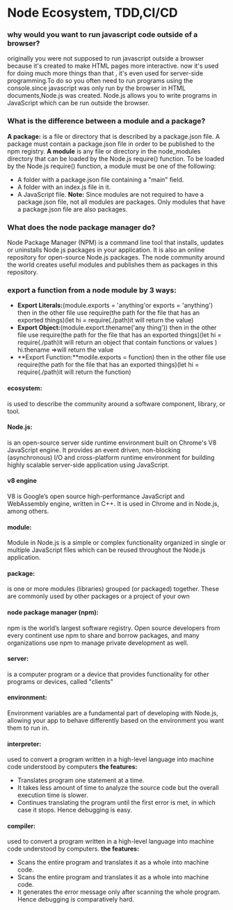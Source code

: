 # Node Ecosystem, TDD,CI/CD
### why would you want to run javascript code outside of a browser?
originally you were not supposed to run javascript outside a browser because it's created to make HTML pages more interactive.
now it's used for doing much more things than that , it's even used for server-side programming.To do so you often need to run programs using the console.since javascript was only run by the browser in HTML documents,Node.js was created.
Node.js allows you to write programs in JavaScript which can be run outside the browser.
### What is the difference between a module and a package?
**A package:** is a file or directory that is described by a package.json file. A package must contain a package.json file in order to be published to the npm registry.
**A module** is any file or directory in the node_modules directory that can be loaded by the Node.js require() function.
To be loaded by the Node.js require() function, a module must be one of the following:

- A folder with a package.json file containing a "main" field.
- A folder with an index.js file in it.
- A JavaScript file.
**Note:** Since modules are not required to have a package.json file, not all modules are packages. Only modules that have a package.json file are also packages.
### What does the node package manager do?
Node Package Manager (NPM) is a command line tool that installs, updates or uninstalls Node.js packages in your application. It is also an online repository for open-source Node.js packages. The node community around the world creates useful modules and publishes them as packages in this repository.
### export a function from a node module by 3 ways:
- **Export Literals:**(module.exports = 'anything'or exports = 'anything')
then in the other file use require(the path for the file that has an exported things)(let hi = require(./path)it will return the value)
- **Export Object:**(module.export.thename('any thing'))
then in the other file use require(the path for the file that has an exported things)(let hi = require(./path)it will return an object that contain functions  or values )<br />
hi.thename =>will return the value
- **Export Function:**modile.exports = function)
then in the other file use require(the path for the file that has an exported things)(let hi = require(./path)it will return the function)
#### ecosystem:
is used to describe the community around a software component, library, or tool.
#### Node.js:
is an open-source server side runtime environment built on Chrome's V8 JavaScript engine. It provides an event driven, non-blocking (asynchronous) I/O and cross-platform runtime environment for building highly scalable server-side application using JavaScript.
#### v8 engine
V8 is Google’s open source high-performance JavaScript and WebAssembly engine, written in C++. It is used in Chrome and in Node.js, among others.
#### module:
Module in Node.js is a simple or complex functionality organized in single or multiple JavaScript files which can be reused throughout the Node.js application.
#### package:
is one or more modules (libraries) grouped (or packaged) together. These are commonly used by other packages or a project of your own
#### node package manager (npm):
npm is the world’s largest software registry. Open source developers from every continent use npm to share and borrow packages, and many organizations use npm to manage private development as well.
#### server:
is a computer program or a device that provides functionality for other programs or devices, called "clients"
#### environment:
Environment variables are a fundamental part of developing with Node.js, allowing your app to behave differently based on the environment you want them to run in.
#### interpreter:
used to convert a program written in a high-level language into machine code understood by computers
**the features:**
- Translates program one statement at a time.
- It takes less amount of time to analyze the source code but the overall execution time is slower.
- Continues translating the program until the first error is met, in which case it stops. Hence debugging is easy.
#### compiler:
used to convert a program written in a high-level language into machine code understood by computers.
**the features:**
- Scans the entire program and translates it as a whole into machine code.
- Scans the entire program and translates it as a whole into machine code.
- It generates the error message only after scanning the whole program. Hence debugging is comparatively hard.




